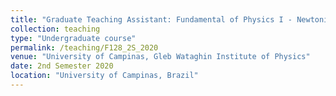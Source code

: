 ```yaml
---
title: "Graduate Teaching Assistant: Fundamental of Physics I - Newtonian Mechanics"
collection: teaching
type: "Undergraduate course"
permalink: /teaching/F128_2S_2020
venue: "University of Campinas, Gleb Wataghin Institute of Physics"
date: 2nd Semester 2020
location: "University of Campinas, Brazil"
---
```


<!-- This is a description of a teaching experience. You can use markdown like any other post.

Heading 1
======

Heading 2
======

Heading 3
====== -->